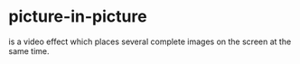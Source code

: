 # picture-in-picture
is a video effect which places several complete images on the screen at the same time. 
